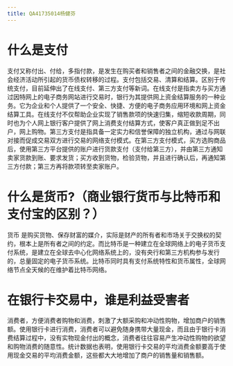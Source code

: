 ```yaml
---
title: QA41735014杨健芬
---
```


# 什么是支付
支付又称付出、付给，多指付款，是发生在购买者和销售者之间的金融交换，是社会经济活动所引起的货币债权转移的过程。支付包括交易、清算和结算。区别于传统支付，目前延伸出了在线支付、第三方支付等新词。在线支付是指卖方与买方通过因特网上的电子商务网站进行交易时，银行为其提供网上资金结算服务的一种业务。它为企业和个人提供了一个安全、快捷、方便的电子商务应用环境和网上资金结算工具。在线支付不仅帮助企业实现了销售款项的快速归集，缩短收款周期，同时也为个人网上银行客户提供了网上消费支付结算方式，使客户真正做到足不出户，网上购物。第三方支付是指具备一定实力和信誉保障的独立机构，通过与网联对接而促成交易双方进行交易的网络支付模式。在第三方支付模式，买方选购商品后，使用第三方平台提供的账户进行货款支付（支付给第三方），并由第三方通知卖家货款到账、要求发货；买方收到货物，检验货物，并且进行确认后，再通知第三方付款；第三方再将款项转至卖家账户。
# 什么是货币?（商业银行货币与比特币和支付宝的区别？） 
货币 是购买货物、保存财富的媒介，实际是财产的所有者和市场关于交换权的契约，根本上是所有者之间的约定。而比特币是一种建立在全球网络上的电子货币支付系统，是建立在全球去中心化网络系统上的，没有央行和第三方机构参与发行的，总量固定的电子货币系统。比特币同时具有支付系统特性和货币属性，全球网络节点全天候的在维护着比特币网络。
# 在银行卡交易中，谁是利益受害者
消费者，方便消费者购物和消费，刺激了大额采购和冲动性购物，增加商户的销售额。使用银行卡进行消费，消费者可以避免随身携带大量现金，而且由于银行卡消费结算过程中，没有实物现金付出的概念，消费者往往容易产生冲动性购物的欲望和购物消费的随意性。统计数据也表明，使用银行卡交易的平均消费金额要高于使用现金交易的平均消费金额，这些都大大地增加了商户的销售量和销售额。